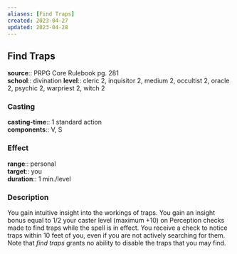 ```yaml
---
aliases: [Find Traps]
created: 2023-04-27
updated: 2023-04-28
---
```


## Find Traps

**source**:: PRPG Core Rulebook pg. 281  
**school**:: divination
**level**:: cleric 2, inquisitor 2, medium 2, occultist 2, oracle 2, psychic 2, warpriest 2, witch 2

### Casting

**casting-time**:: 1 standard action  
**components**:: V, S

### Effect

**range**:: personal  
**target**:: you  
**duration**:: 1 min./level

### Description

You gain intuitive insight into the workings of traps. You gain an insight bonus equal to 1/2 your caster level (maximum +10) on Perception checks made to find traps while the spell is in effect. You receive a check to notice traps within 10 feet of you, even if you are not actively searching for them. Note that *find traps* grants no ability to disable the traps that you may find.
